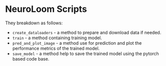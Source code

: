 # NeuroLoom Scripts

They breakdown as follows: 
* `create_dataloaders` - a method to prepare and download data if needed.
* `train` - a method containing training model.
* `pred_and_plot_image` - a method use for prediction and plot the performance metrics of the trained model.
* `save_model` - a method help to save the trained model using the pytorch based code base.
